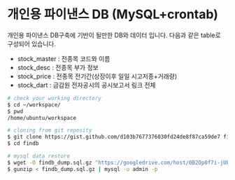 


# 개인용 파이낸스 DB (MySQL+crontab)

개인용 파이낸스 DB구축에 기반이 될만한 DB와 데이터 입니다. 다음과 같은 table로 구성되어 있습니다.

* stock_master : 전종목 코드와 이름
* stock_desc : 전종목 부가 정보 
* stock_price : 전종목 전기간(상장이후 일일 시고저종+거래량)
* stock_dart : 금감원 전자공시의 공시보고서 링크 전체


```bash
# check your working directory
$ cd ~/workspace/
$ pwd
/home/ubuntu/workspace

# cloning from git reposity
$ git clone https://gist.github.com/d103b7677376030fd24de8f87ca59de7 findb 
$ cd findb

# mysql data restore
$ wget -O findb_dump.sql.gz "https://googledrive.com/host/0B2Op0f7i-jUEMGJ0bzFNMmYxa3M"
$ gunzip < findb_dump.sql.gz | mysql -u admin -p

```